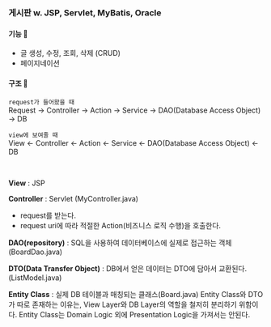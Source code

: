 
### 게시판 w. JSP, Servlet, MyBatis, Oracle

#### 기능 📌
- 글 생성, 수정, 조회, 삭제 (CRUD)
- 페이지네이션

#### 구조 🧩


`request가 들어왔을 때` <br>
Request -> Controller -> Action -> Service -> DAO(Database Access Object) -> DB

`view에 보여줄 때` <br>
View <- Controller <- Action <- Service <- DAO(Database Access Object) <- DB

<br>

**View** : JSP <br>

**Controller** : Servlet (MyController.java)
- request를 받는다.
- request uri에 따라 적절한 Action(비즈니스 로직 수행)을 호출한다.

**DAO(repository)** : SQL을 사용하여 데이터베이스에 실제로 접근하는 객체 (BoardDao.java) <br>

**DTO(Data Transfer Object)** : DB에서 얻은 데이터는 DTO에 담아서 교환된다. (ListModel.java) <br>

**Entity Class** : 실제 DB 테이블과 매칭되는 클래스(Board.java)
Entity Class와 DTO가 따로 존재하는 이유는, View Layer와 DB Layer의 역할을 철저히 분리하기 위함이다. Entity Class는 Domain Logic 외에 Presentation Logic을 가져서는 안된다. <br>

